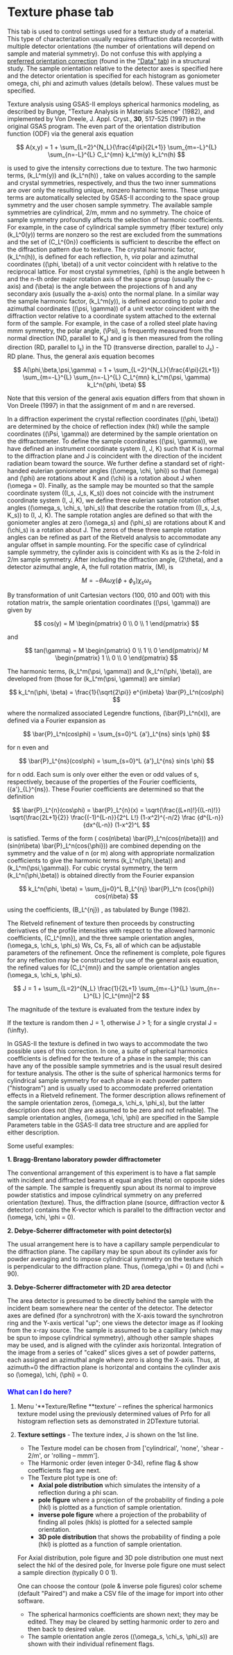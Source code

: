 <a name="Phase-Texture"></a>
# **Texture** phase tab

This tab is used to control settings used for a texture study of a material. This type of characterization usually requires diffraction data recorded with multiple detector orientations (the number of orientations will depend on sample and material symmetry). Do not confuse this with applying a [preferred orientation correction](./phasedata.md#preferred_orientation) (found in the ["Data" tab](./phasedata.md)) in a structural study. The sample orientation relative to the detector axes is specified here and the detector orientation is specified for each histogram as goniometer omega, chi, phi and azimuth values (details below). These values must be specified.

Texture analysis using GSAS-II employs spherical harmonics modeling, as described by Bunge, "Texture Analysis in Materials Science" (1982), and implemented by Von Dreele, J. Appl. Cryst., **30**, 517-525 (1997) in the original GSAS program. The even part of the orientation distribution function (ODF) via the general axis equation

$$
A(x,y) = 1 + \sum_{L=2}^{N_L}{\frac{4\pi}{2L+1}} \sum_{m=-L}^{L} \sum_{n=-L}^{L} C_L^{mn} k_L^m(y) k_L^n(h)
$$

is used to give the intensity corrections due to texture. The two harmonic terms, \(k_L^m(y)\) and \(k_L^n(h)\) , take on values according to the sample and crystal symmetries, respectively, and thus the two inner summations are over only the resulting unique, nonzero harmonic terms. These unique terms are automatically selected by GSAS-II according to the space group symmetry and the user chosen sample symmetry. The available sample symmetries are cylindrical, 2/m, mmm and no symmetry. The choice of sample symmetry profoundly affects the selection of harmonic coefficients. For example, in the case of cylindrical sample symmetry (fiber texture) only \(k_L^0(y)\) terms are nonzero so the rest are excluded from the summations and the set of \(C_L^{0n}\) coefficients is sufficient to describe the effect on the diffraction pattern due to texture. The crystal harmonic factor, \(k_L^n(h)\), is defined for each reflection, h, *via* polar and azimuthal coordinates \((\phi, \beta)\) of a unit vector coincident with h relative to the reciprocal lattice. For most crystal symmetries, \(\phi\) is the angle between h and the n-th order major rotation axis of the space group (usually the c-axis) and \(\beta\) is the angle between the projections of h and any secondary axis (usually the a-axis) onto the normal plane.  In a similar way the sample harmonic factor, \(k_L^m(y)\), is defined according to polar and azimuthal coordinates \((\psi, \gamma)\) of a unit vector coincident with the diffraction vector relative to a coordinate system attached to the external form of the sample. For example, in the case of a rolled steel plate having mmm symmetry, the polar angle, \(\Psi\), is frequently measured from the normal direction (ND, parallel to K<sub>s</sub>) and g is then measured from the rolling direction (RD, parallel to I<sub>s</sub>) in the TD (transverse direction, parallel to J<sub>s</sub>) - RD plane.  Thus, the general axis equation becomes

$$
A(\phi,\beta,\psi,\gamma) = 1 + \sum_{L=2}^{N_L}{\frac{4\pi}{2L+1}} \sum_{m=-L}^{L} \sum_{n=-L}^{L} C_L^{mn} k_L^m(\psi, \gamma) k_L^n(\phi, \beta)
$$

Note that this version of the general axis equation differs from that shown in Von Dreele (1997) in that the assignment of m and n are reversed.

In a diffraction experiment the crystal reflection coordinates \((\phi, \beta)\) are determined by the choice of reflection index (hkl) while the sample coordinates \((\Psi, \gamma)\) are determined by the sample orientation on the diffractometer. To define the sample coordinates \((\psi, \gamma)\), we have defined an instrument coordinate system (I, J, K) such that K is normal to the diffraction plane and J is coincident with the direction of the incident radiation beam toward the source. We further define a standard set of right-handed eulerian goniometer angles \((\omega, \chi, \phi)\) so that \(\omega\) and \(\phi\) are rotations about K and \(\chi\) is a rotation about J when \(\omega = 0\). Finally, as the sample may be mounted so that the sample coordinate system (\(I_s, J_s, K_s\)) does not coincide with the instrument coordinate system (I, J, K), we define three eulerian sample rotation offset angles \((\omega_s, \chi_s, \phi_s)\) that describe the rotation from (\(I_s, J_s, K_s\)) to (I, J, K).  The sample rotation angles are defined so that with the goniometer angles at zero \(\omega_s\) and \(\phi_s\) are rotations about K and \(\chi_s\) is a rotation about J.  The zeros of these three sample rotation angles can be refined as part of the Rietveld analysis to accommodate any angular offset in sample mounting. For the specific case of cylindrical sample symmetry, the cylinder axis is coincident with Ks as is the 2-fold in 2/m sample symmetry. After including the diffraction angle, \(2\theta\), and a detector azimuthal angle, A, the full rotation matrix, \(M\), is

$$
M = - \theta A \omega \chi (\phi + \phi_s) \chi_s \omega_s
$$

By transformation of unit Cartesian vectors (100, 010 and 001) with this rotation matrix, the sample orientation coordinates \((\psi, \gamma)\) are given by

$$
cos(y) = M \begin{pmatrix}
0 \\
0 \\
1
\end{pmatrix}
$$

and

$$
tan(\gamma) = M \begin{pmatrix}
0 \\
1 \\
0
\end{pmatrix}/ M
\begin{pmatrix}
1 \\
0 \\
0
\end{pmatrix} 
$$

The harmonic terms, \(k_L^m(\psi, \gamma)\) and \(k_L^n(\phi, \beta)\), are developed from (those for \(k_L^m(\psi, \gamma)\) are similar)

$$
k_L^n(\phi, \beta) = \frac{1}{\sqrt{2\pi}} e^{in\beta} \bar{P}_L^n(cos\phi)
$$

where the normalized associated Legendre functions, \(\bar{P}_L^n(x)\), are defined via a Fourier expansion as

$$
\bar{P}_L^n(cos\phi) = \sum_{s=0}^L {a'}_L^{ns} sin(s \phi)
$$

for n even and

$$
\bar{P}_L^{ns}(cos\phi) = \sum_{s=0}^L {a'}_L^{ns} sin(s \phi)
$$

for n odd.  Each sum is only over either the even or odd values of s, respectively, because of the properties of the Fourier coefficients, \({a'}_{L}^{ns}\). These Fourier coefficients are determined so that the definition

$$
\bar{P}_L^{n}(cos\phi) = \bar{P}_L^{n}(x) = \sqrt{\frac{(L+n)!}{(L-n)!}} \sqrt{\frac{2L+1}{2}} \frac{(-1)^{L-n}}{2^L L!} (1-x^2)^{-n/2} \frac {d^{L-n}}{dx^{L-n}} (1-x^2)^L
$$

is satisfied. Terms of the form \( cos(n\beta) \bar{P}_L^n(cos{n\beta})\) and \(sin(n\beta) \bar{P}_L^n(cos{\phi})\) are combined depending on the symmetry and the value of n (or m) along with appropriate normalization coefficients to give the harmonic terms \(k_L^n(\phi,\beta)\) and \(k_L^m(\psi,\gamma)\). For cubic crystal symmetry, the term \(k_L^n(\phi,\beta)\) is obtained directly from the Fourier expansion

$$
k_L^n(\phi, \beta) = \sum_{j=0}^L B_L^{nj} \bar{P}_L^n (cos{\phi}) cos{n\beta}
$$

using the coefficients, \(B_L^{nj}\) , as tabulated by Bunge (1982).

The Rietveld refinement of texture then proceeds by constructing derivatives of the profile intensities with respect to the allowed harmonic coefficients, \(C_L^{mn}\), and the three sample orientation angles, \(\omega_s, \chi_s, \phi_s\) Ws, Cs, Fs, all of which can be adjustable parameters of the refinement. Once the refinement is complete, pole figures for any reflection may be constructed by use of the general axis equation, the refined values for \(C_L^{mn}\) and the sample orientation angles \(\omega_s, \chi_s, \phi_s\).

$$
J = 1 + \sum_{L=2}^{N_L} \frac{1}{2L+1} \sum_{m=-L}^{L} \sum_{n=-L}^{L} |C_L^{mn}|^2
$$

The magnitude of the texture is evaluated from the texture index by

If the texture is random then J = 1, otherwise J > 1; for a single crystal J = \(\infty\).

In GSAS-II the texture is defined in two ways to accommodate the two possible uses of this correction. In one, a suite of spherical harmonics coefficients is defined for the texture of a phase in the sample; this can have any of the possible sample symmetries and is the usual result desired for texture analysis. The other is the suite of spherical harmonics terms for cylindrical sample symmetry for each phase in each powder pattern ("histogram") and is usually used to accommodate preferred orientation effects in a Rietveld refinement. The former description allows refinement of the sample orientation zeros, \(\omega_s, \chi_s, \phi_s\), but the latter description does not (they are assumed to be zero and not refinable). The sample orientation angles, \(\omega, \chi, \phi\) are specified in the Sample Parameters table in the GSAS-II data tree structure and are applied for either description.

Some useful examples:

**1. Bragg-Brentano laboratory powder diffractometer**

The conventional arrangement of this experiment is to have a flat sample with incident and diffracted beams at equal angles (theta) on opposite sides of the sample. The sample is frequently spun about its normal to improve powder statistics and impose cylindrical symmetry on any preferred orientation (texture). Thus, the diffraction plane (source, diffraction vector & detector) contains the K-vector which is parallel to the diffraction vector and \(\omega, \chi, \phi = 0\).

**2. Debye-Scherrer diffractometer with point detector(s)**

The usual arrangement here is to have a capillary sample perpendicular to the diffraction plane. The capillary may be spun about its cylinder axis for powder averaging and to impose cylindrical symmetry on the texture which is perpendicular to the diffraction plane. Thus, \(\omega,\phi = 0\) and \(\chi = 90\).

**3. Debye-Scherrer diffractometer with 2D area detector**

The area detector is presumed to be directly behind the sample with the incident beam somewhere near the center of the detector. The detector axes are defined (for a synchrotron) with the X-axis toward the synchrotron ring and the Y-axis vertical "up"; one views the detector image as if looking from the x-ray source. The sample is assumed to be a capillary (which may be spun to impose cylindrical symmetry), although other sample shapes may be used, and is aligned with the cylinder axis horizontal. Integration of the image from a series of "caked" slices gives a set of powder patterns, each assigned an azimuthal angle where zero is along the X-axis. Thus, at azimuth=0 the diffraction plane is horizontal and contains the cylinder axis so \(\omega\), \chi, \(\phi\) = 0.

<H3 style="color:blue;font-size:1.1em">What can I do here?</H3>

1. Menu '**Texture/Refine **texture' – refines the spherical harmonics texture model using the previously determined values of Prfo for all histogram reflection sets as demonstrated in 2DTexture tutorial.
2. **Texture settings** - The texture index, J is shown on the 1st line.
    
    * The Texture model can be chosen from ['cylindrical', 'none', 'shear - 2/m', or 'rolling – mmm'].
    * The Harmonic order (even integer 0-34), refine flag & show coefficients flag are next.
    * The Texture plot type is one of:
        * **Axial pole distribution** which simulates the intensity of a reflection during a phi scan.
        * **pole figure** where a projection of the probability of finding a pole (hkl) is plotted as a function of sample orientation.
        * **inverse pole figure** where a projection of the probability of finding all poles (hkls) is plotted for a selected sample orientation.
        * **3D pole distribution** that shows the probability of finding a pole (hkl) is plotted as a function of sample orientation.

    For Axial distribution, pole figure and 3D pole distribution one must next select the hkl of the desired pole, for Inverse pole figure one must select a sample direction (typically 0 0 1).

    One can choose the contour (pole & inverse pole figures) color scheme (default "Paired") and make a CSV file of the image for import into other software.

    * The spherical harmonics coefficients are shown next; they may be edited. They may be cleared by setting harmonic order to zero and then back to desired value.
    * The sample orientation angle zeros \((\omega_s, \chi_s, \phi_s)\) are shown with their individual refinement flags.

